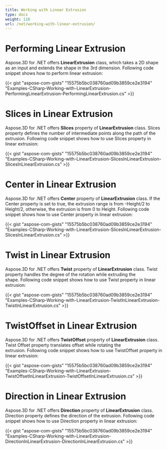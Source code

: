 ```yaml
---
title: Working with Linear Extrusion
type: docs
weight: 110
url: /net/working-with-linear-extrusion/
---
```


# **Performing Linear Extrusion**
Aspose.3D for .NET offers **LinearExtrusion** class, which takes a 2D shape as an input and extends the shape in the 3rd dimension. Following code snippet shows how to perform linear extrusion:



{{< gist "aspose-com-gists" "15575b5bc038760ad09b3859ce2e3194" "Examples-CSharp-Working-with-LinearExtrusion-PerformingLinearExtrusion-PerformingLinearExtrusion.cs" >}}
# **Slices in Linear Extrusion**
Aspose.3D for .NET offers **Slices** property of **LinearExtrusion** class. Slices property defines the number of intermediate points along the path of the extrusion. Following code snippet shows how to use Slices property in linear extrusion:



{{< gist "aspose-com-gists" "15575b5bc038760ad09b3859ce2e3194" "Examples-CSharp-Working-with-LinearExtrusion-SlicesInLinearExtrusion-SlicesInLinearExtrusion.cs" >}}
# **Center in Linear Extrusion**
Aspose.3D for .NET offers **Center** property of **LinearExtrusion** class. If the Center property is set to true, the extrusion range is from -Height/2 to Height/2, otherwise, the extrusion is from 0 to Height. Following code snippet shows how to use Center property in linear extrusion:



{{< gist "aspose-com-gists" "15575b5bc038760ad09b3859ce2e3194" "Examples-CSharp-Working-with-LinearExtrusion-SlicesInLinearExtrusion-SlicesInLinearExtrusion.cs" >}}
# **Twist in Linear Extrusion**
Aspose.3D for .NET offers **Twist** property of **LinearExtrusion** class. Twist property handles the degree of the rotation while extruding the shape. Following code snippet shows how to use Twist property in linear extrusion:



{{< gist "aspose-com-gists" "15575b5bc038760ad09b3859ce2e3194" "Examples-CSharp-Working-with-LinearExtrusion-TwistInLinearExtrusion-TwistInLinearExtrusion.cs" >}}
# **TwistOffset in Linear Extrusion**
Aspose.3D for .NET offers **TwistOffset** property of **LinearExtrusion** class. Twist Offset property translates offset while rotating the extrusion. Following code snippet shows how to use TwistOffset property in linear extrusion:



{{< gist "aspose-com-gists" "15575b5bc038760ad09b3859ce2e3194" "Examples-CSharp-Working-with-LinearExtrusion-TwistOffsetInLinearExtrusion-TwistOffsetInLinearExtrusion.cs" >}}
# **Direction in Linear Extrusion**
Aspose.3D for .NET offers **Direction** property of **LinearExtrusion** class. Direction property defines the direction of the extrusion. Following code snippet shows how to use Direction property in linear extrusion:



{{< gist "aspose-com-gists" "15575b5bc038760ad09b3859ce2e3194" "Examples-CSharp-Working-with-LinearExtrusion-DirectionInLinearExtrusion-DirectionInLinearExtrusion.cs" >}}
